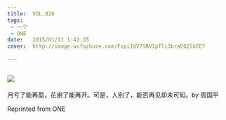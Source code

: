 ```yaml
---
title:	VOL.826
tags:
 - 一个
 - ONE
date:	2015/01/11 1:42:35
cover:	http://image.wufazhuce.com/FvpiIdV7SRVIpTli3braE02lkEEf

---
```

![](http://image.wufazhuce.com/FvpiIdV7SRVIpTli3braE02lkEEf)
---

月亏了能再盈，花谢了能再开。可是，人别了，能否再见却未可知。by 周国平
 
Reprinted from ONE
